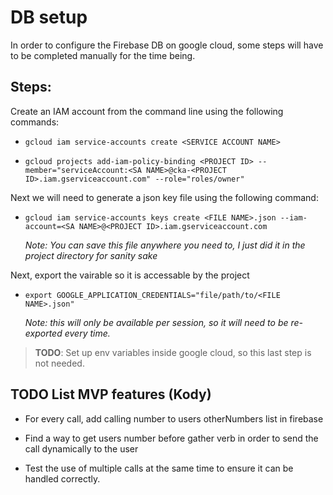 # DB setup

In order to configure the Firebase DB on google cloud, some steps will have to be completed manually for the time being.

## Steps:

Create an IAM account from the command line using the following commands:

- `gcloud iam service-accounts create <SERVICE ACCOUNT NAME>`

- `gcloud projects add-iam-policy-binding <PROJECT ID> --member="serviceAccount:<SA NAME>@cka-<PROJECT ID>.iam.gserviceaccount.com" --role="roles/owner"`

Next we will need to generate a json key file using the following command:

- `gcloud iam service-accounts keys create <FILE NAME>.json --iam-account=<SA NAME>@<PROJECT ID>.iam.gserviceaccount.com`

  *Note: You can save this file anywhere you need to, I just did it in the project directory for sanity sake*

Next, export the vairable so it is accessable by the project

- `export GOOGLE_APPLICATION_CREDENTIALS="file/path/to/<FILE NAME>.json"`

  *Note: this will only be available per session, so it will need to be re-exported every time.*

>**TODO**: Set up env variables inside google cloud, so this last step is not needed.

## TODO List MVP features (Kody)

- For every call, add calling number to users otherNumbers list in firebase

- Find a way to get users number before gather verb in order to send the call dynamically to the user

- Test the use of multiple calls at the same time to ensure it can be handled correctly.